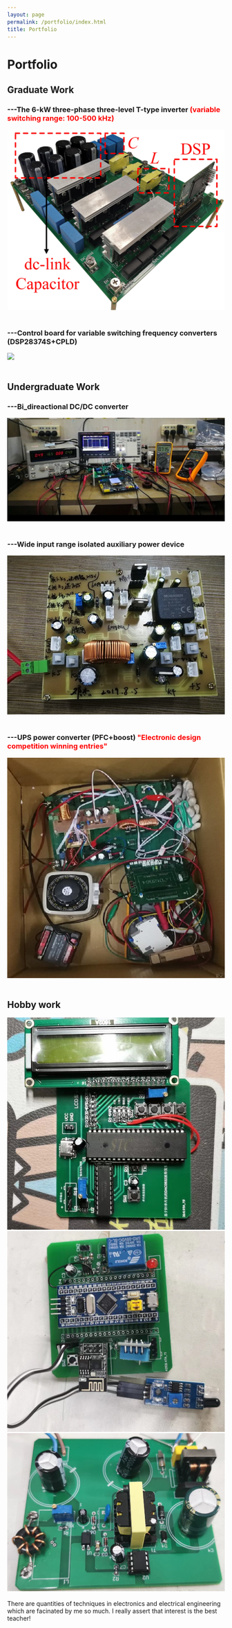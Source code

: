 ```yaml
---
layout: page
permalink: /portfolio/index.html
title: Portfolio
---
```


# Portfolio

## Graduate Work

### ---The 6-kW three-phase three-level T-type inverter **<font color='red'>(variable switching range: 100-500 kHz)</font>**

<div>
<img src="/images/DCAC.jpg">
</div>
<br>

### ---Control board for variable switching frequency converters (DSP28374S+CPLD)

<div>
<img src="/images/control_board.jpg">
</div>
<br>


## Undergraduate Work

### ---Bi_direactional DC/DC converter

<div>
<img src="/images/DCDC.jpg">
</div>
<br>

### ---Wide input range isolated auxiliary power device

<div>
<img src="/images/Final_additional.jpg">
</div>
<br>

### ---UPS power converter (PFC+boost)     **<font color='red'>"Electronic design competition winning entries"</font>**

<div>
<img src="/images/hunan_contest.jpg">
</div>
<br>

## Hobby work

<div class="third">
<img src="/images/1.jpg">
<img src="/images/2.jpg">
<img src="/images/3.jpg">
</div>
<br>There are quantities of techniques in electronics and electrical engineering which are facinated by me so much. I really assert that interest is the best teacher!
